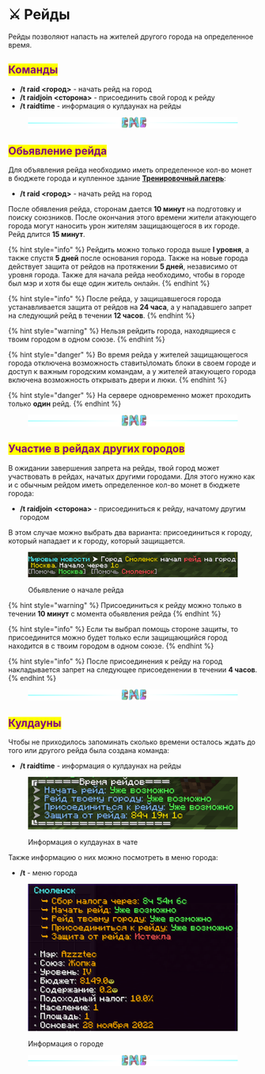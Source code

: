 # ⚔ Рейды

Рейды позволяют напасть на жителей другого города на определенное время.

## <mark style="color:purple;">Команды</mark>

* **/t raid <город>** - начать рейд на город
* **/t raidjoin <сторона>** - присоединить свой город к рейду
* **/t raidtime** - информация о кулдаунах на рейды

<figure><img src="../.gitbook/assets/gitlab_hr7.svg" alt=""><figcaption></figcaption></figure>

## <mark style="color:purple;">Обьявление рейда</mark>

Для объявления рейда необходимо иметь определенное кол-во монет в бюджете города и купленное здание [**Тренировочный лагерь**](buildings.md#trenirovochnyi-lager):

* **/t raid <город>** - начать рейд на город

После обявления рейда, сторонам дается **10 минут** на подготовку и поиску союзников. После окончания этого времени жители атакующего города могут наносить урон жителям защищающегося в их городе. Рейд длится **15 минут**.

{% hint style="info" %}
Рейдить можно только города выше **I уровня**, а также спустя **5 дней** после основания города. Также на новые города действует защита от рейдов на протяжении **5 дней**, независимо от уровня города. Также для начала рейда необходимо, чтобы в городе был мэр и хотя бы еще один житель онлайн.
{% endhint %}

{% hint style="info" %}
После рейда, у защищавшегося города устанавливается защита от рейдов на **24 часа**, а у нападавшего запрет на следующий рейд в течении **12 часов**.
{% endhint %}

{% hint style="warning" %}
Нельзя рейдить города, находящиеся с твоим городом в одном союзе.
{% endhint %}

{% hint style="danger" %}
Во время рейда у жителей защищающегося города отключена возможность ставить\ломать блоки в своем городе и доступ к важным городским командам, а у жителей атакующего города включена возможность открывать двери и люки.
{% endhint %}

{% hint style="danger" %}
На сервере одновременно может проходить только **один** рейд.
{% endhint %}

<figure><img src="../.gitbook/assets/gitlab_hr7.svg" alt=""><figcaption></figcaption></figure>

## <mark style="color:purple;">Участие в рейдах других городов</mark>

В ожидании завершения запрета на рейды, твой город может участвовать в рейдах, начатых другими городами. Для этого нужно как и с обычным рейдом иметь определенное кол-во монет в бюджете города:

* **/t raidjoin <сторона>** - присоединиться к рейду, начатому другим городом

В этом случае можно выбрать два варианта: присоединиться к городу, который нападает и к городу, который защищается.

<figure><img src="../.gitbook/assets/Screenshot from 2022-11-30 08-06-53.png" alt=""><figcaption><p>Обьявление о начале рейда</p></figcaption></figure>

{% hint style="warning" %}
Присоединиться к рейду можно только в течении **10 минут** с момента обьявления рейда
{% endhint %}

{% hint style="info" %}
Если ты выбрал помощь стороне защиты, то присоединится можно будет только если защищающийся город находится в с твоим городом в одном союзе.
{% endhint %}

{% hint style="info" %}
После присоединения к рейду на город накладывается запрет на следующее присоеденении в течении **4 часов**.
{% endhint %}

<figure><img src="../.gitbook/assets/gitlab_hr7.svg" alt=""><figcaption></figcaption></figure>

## <mark style="color:purple;">Кулдауны</mark>

Чтобы не приходилось запоминать сколько времени осталось ждать до того или другого рейда была создана команда:

* **/t raidtime** - информация о кулдаунах на рейды

<figure><img src="../.gitbook/assets/Screenshot from 2022-11-30 10-20-14.png" alt=""><figcaption><p>Информация о кулдаунах в чате</p></figcaption></figure>

Также информацию о них можно посмотреть в меню города:

* **/t** - меню города

<figure><img src="../.gitbook/assets/Screenshot from 2022-11-30 08-06-24.png" alt=""><figcaption><p>Информация о городе</p></figcaption></figure>

<figure><img src="../.gitbook/assets/gitlab_hr7.svg" alt=""><figcaption></figcaption></figure>
